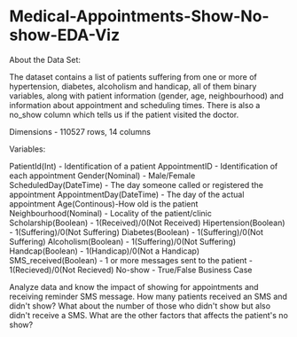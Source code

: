 # Medical-Appointments-Show-No-show-EDA-Viz


About the Data Set:

The dataset contains a list of patients suffering from one or more of hypertension, diabetes, alcoholism and handicap, all of them binary variables, along with patient information (gender, age, neighbourhood) and information about appointment and scheduling times. There is also a no_show column which tells us if the patient visited the doctor.

Dimensions - 110527 rows, 14 columns


Variables:

PatientId(Int) - Identification of a patient
AppointmentID - Identification of each appointment
Gender(Nominal) - Male/Female
ScheduledDay(DateTime) - The day someone called or registered the appointment
AppointmentDay(DateTime) - The day of the actual appointment
Age(Continous)-How old is the patient
Neighbourhood(Nominal) - Locality of the patient/clinic
Scholarship(Boolean) - 1(Received)/0(Not Received)
Hipertension(Boolean) - 1(Suffering)/0(Not Suffering)
Diabetes(Boolean) - 1(Suffering)/0(Not Suffering)
Alcoholism(Boolean) - 1(Suffering)/0(Not Suffering)
Handcap(Boolean) - 1(Handicap)/0(Not a Handicap)
SMS_received(Boolean) - 1 or more messages sent to the patient - 1(Recieved)/0(Not Recieved)
No-show - True/False
Business Case

Analyze data and know the impact of showing for appointments and receiving reminder SMS message. How many patients received an SMS and didn't show? What about the number of those who didn't show but also didn't receive a SMS. What are the other factors that affects the patient's no show?
